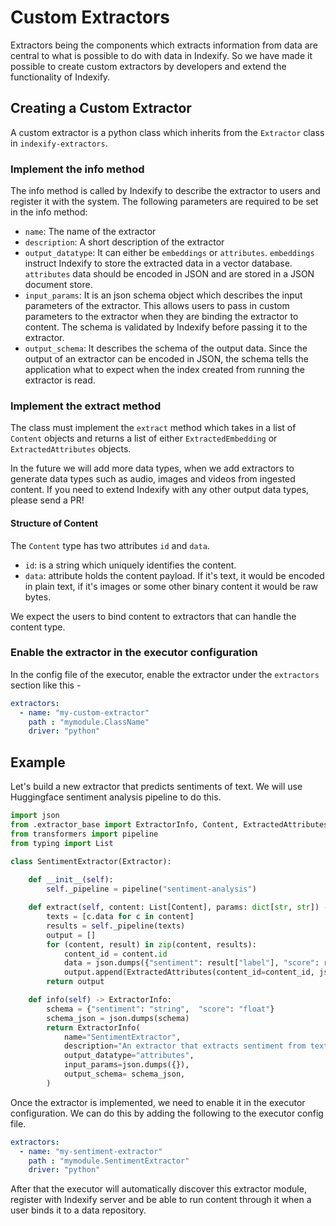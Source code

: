 # Custom Extractors

Extractors being the components which extracts information from data are central to what is possible to do with data in Indexify. So we have made it possible to create custom extractors by developers and extend the functionality of Indexify.

## Creating a Custom Extractor
A custom extractor is a python class which inherits from the `Extractor` class in `indexify-extractors`. 

### Implement the info method 
The info method is called by Indexify to describe the extractor to users and register it with the system. The following parameters are required to be set in the info method:

- `name`: The name of the extractor
- `description`: A short description of the extractor
- `output_datatype`: It can either be `embeddings` or `attributes`. `embeddings` instruct Indexify to store the extracted data in a vector database. `attributes` data should be encoded in JSON and are stored in a JSON document store.
- `input_params`: It is an json schema object which describes the input parameters of the extractor. This allows users to pass in custom parameters to the extractor when they are binding the extractor to content. The schema is validated by Indexify before passing it to the extractor. 
- `output_schema`: It describes the schema of the output data. Since the output of an extractor can be encoded in JSON, the schema tells the application what to expect when the index created from running the extractor is read.

### Implement the extract method
The class must implement the `extract` method which takes in a  list of `Content` objects and returns a list of either `ExtractedEmbedding` or `ExtractedAttributes` objects. 

In the future we will add more data types, when we add extractors to generate data types such as audio, images and videos from ingested content. If you need to extend Indexify with any other output data types, please send a PR! 

#### Structure of Content
The `Content` type has two attributes `id` and `data`. 

- `id`:  is a string which uniquely identifies the content.
- `data`:  attribute holds the content payload. If it's text, it would be encoded in plain text, if it's images or some other binary content it would be raw bytes. 

We expect the users to bind content to extractors that can handle the content type.

### Enable the extractor in the executor configuration
In the config file of the executor, enable the extractor under the `extractors` section like this -

```yaml
extractors:
  - name: "my-custom-extractor"
    path : "mymodule.ClassName"
    driver: "python"
```


## Example
Let's build a new extractor that predicts sentiments of text. We will use Huggingface sentiment analysis pipeline to do this.

```python
import json
from .extractor_base import ExtractorInfo, Content, ExtractedAttributes, Extractor
from transformers import pipeline
from typing import List

class SentimentExtractor(Extractor):
   
    def __init__(self):
        self._pipeline = pipeline("sentiment-analysis")

    def extract(self, content: List[Content], params: dict[str, str]) -> List[ExtractedAttributes]:
        texts = [c.data for c in content]
        results = self._pipeline(texts)
        output = []
        for (content, result) in zip(content, results):
            content_id = content.id
            data = json.dumps({"sentiment": result["label"], "score": result["score"]})
            output.append(ExtractedAttributes(content_id=content_id, json=data))
        return output

    def info(self) -> ExtractorInfo:
        schema = {"sentiment": "string",  "score": "float"}
        schema_json = json.dumps(schema)
        return ExtractorInfo(
            name="SentimentExtractor",
            description="An extractor that extracts sentiment from text.",
            output_datatype="attributes",
            input_params=json.dumps({}),
            output_schema= schema_json,
        )
```

Once the extractor is implemented, we need to enable it in the executor configuration. We can do this by adding the following to the executor config file.

```yaml
extractors:
  - name: "my-sentiment-extractor"
    path : "mymodule.SentimentExtractor"
    driver: "python"
```

After that the executor will automatically discover this extractor module, register with Indexify server and be able to run content through it when a user binds it to a data repository.